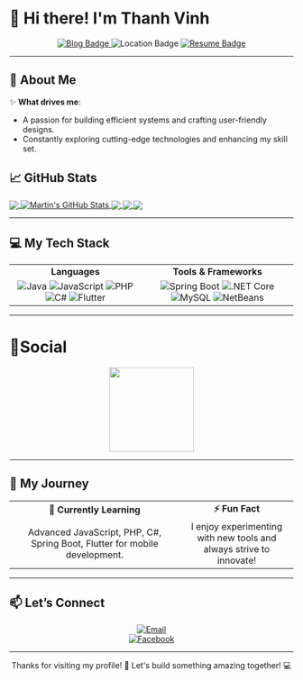 # 👋 Hi there! I'm **Thanh Vinh**  

<p align="center">

  <a href="[https://yourbloglink.com](https://thanhvinh03.github.io/)">
    <img src="https://img.shields.io/badge/ThanhVinh-Blog-%2302569B.svg?style=for-the-badge&logo=green&logoColor=white" alt="Blog Badge"/>
  </a>
  
  <img src="https://img.shields.io/badge/-Ho%20Chi%20Minh%20City,%20Vietnam-%2302569B?style=for-the-badge" alt="Location Badge"/>

  <a href="https://github.com/thanhvinh03/thanhvinh03/blob/main/resumes/Thanh%20Vinh%20-%20Software%20Engineer.pdf">
    <img src="https://img.shields.io/badge/My-Resume-%2302569B.svg?style=for-the-badge&logo=red&logoColor=white" alt="Resume Badge"/>
  </a>

</p>


---

## 🌟 About Me  

✨ **What drives me**:  
- A passion for building efficient systems and crafting user-friendly designs.  
- Constantly exploring cutting-edge technologies and enhancing my skill set.  

## &#x1f4c8; GitHub Stats

<a href="https://github.com/thanhvinh03/thanhvinh03">
  <img align="center" src="https://github-readme-stats.vercel.app/api/top-langs/?username=thanhvinh03&hide=java,html,tex&title_color=ffffff&text_color=c9cacc&icon_color=2bbc8a&bg_color=1d1f21&langs_count=3" />
</a>
<a href="https://github.com/thanhvinh03/thanhvinh03">
  <img align="center" src="https://github-readme-stats.vercel.app/api?username=thanhvinh03&show_icons=true&line_height=27&count_private=true&title_color=ffffff&text_color=c9cacc&icon_color=2bbc8a&bg_color=1d1f21" alt="Martin's GitHub Stats" />
</a>

<a href="https://github.com/thanhvinh03/thanhvinh03.github.io">
  <img align="center" src="https://github-readme-stats.vercel.app/api/pin/?username=thanhvinh03&repo=thanhvinh03.github.io&title_color=ffffff&text_color=c9cacc&icon_color=2bbc8a&bg_color=1d1f21" />
</a>    


<a href="https://github.com/thanhvinh03/DoAn-QLPT">
  <img align="center" src="https://github-readme-stats.vercel.app/api/pin/?username=thanhvinh03&repo=DoAn-QLPT&title_color=ffffff&text_color=c9cacc&icon_color=2bbc8a&bg_color=1d1f21" />
</a>


<a href="https://github.com/thanhvinh03/hello-react">
  <img align="center" src="https://github-readme-stats.vercel.app/api/pin/?username=thanhvinh03&repo=hello-react&title_color=ffffff&text_color=c9cacc&icon_color=2bbc8a&bg_color=1d1f21" />
</a>    


---

## 💻 My Tech Stack  

<table align="center">
<tr>
  <td align="center"><b>Languages</b></td>
  <td align="center"><b>Tools & Frameworks</b></td>
</tr>
<tr>
  <td align="center">
    <img src="https://img.shields.io/badge/Java-%23ED8B00.svg?style=for-the-badge&logo=java&logoColor=white" alt="Java"/>  
    <img src="https://img.shields.io/badge/JavaScript-%23F7DF1E.svg?style=for-the-badge&logo=javascript&logoColor=black" alt="JavaScript"/>  
    <img src="https://img.shields.io/badge/PHP-%23777BB4.svg?style=for-the-badge&logo=php&logoColor=white" alt="PHP"/>  
    <img src="https://img.shields.io/badge/C%23-%23239120.svg?style=for-the-badge&logo=c-sharp&logoColor=white" alt="C#"/>  
    <img src="https://img.shields.io/badge/Flutter-%2302569B.svg?style=for-the-badge&logo=flutter&logoColor=white" alt="Flutter"/>  
  </td>
  <td align="center">
    <img src="https://img.shields.io/badge/Spring%20Boot-%236DB33F.svg?style=for-the-badge&logo=springboot&logoColor=white" alt="Spring Boot"/>  
    <img src="https://img.shields.io/badge/.NET%20Core-%235C2D91.svg?style=for-the-badge&logo=.net&logoColor=white" alt=".NET Core"/>  
    <img src="https://img.shields.io/badge/MySQL-%2300f.svg?style=for-the-badge&logo=mysql&logoColor=white" alt="MySQL"/>  
    <img src="https://img.shields.io/badge/NetBeans-%230085C1.svg?style=for-the-badge&logo=apache-netbeans-ide&logoColor=white" alt="NetBeans"/>  
  </td>
</tr>
</table>

---

# 🌱Social

<div align="center">
    <img height="150px" src="https://github-profile-trophy.vercel.app/?username=thanhvinh03&&title=MultiLanguage,Repositories,Commits&column=3&margin-w=30&margin-h=15"/>
</div>

---

## 🚀 My Journey  

<table align="center">
<tr>
  <td align="center"><b>🌱 Currently Learning</b></td>
  <td align="center"><b>⚡ Fun Fact</b></td>
</tr>
<tr>
  <td align="center">
    Advanced JavaScript, PHP, C#, Spring Boot, Flutter for mobile development.  
  </td>
  <td align="center">
    I enjoy experimenting with new tools and<br>always strive to innovate!  
  </td>
</tr>
</table>

---

## 📫 Let’s Connect  

<div align="center">

[![Email](https://img.shields.io/badge/Email-%23D14836.svg?style=for-the-badge&logo=gmail&logoColor=white)](mailto:thanhvinhhoang246@gmail.com)  
[![Facebook](https://img.shields.io/badge/Facebook-%231877F2.svg?style=for-the-badge&logo=facebook&logoColor=white)](https://www.facebook.com/thanhvinh1502)  

</div>

---

<p align="center">Thanks for visiting my profile! 🌱 Let's build something amazing together! 💻</p>
